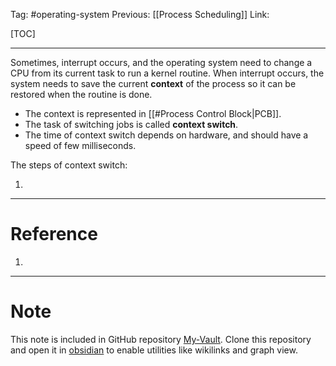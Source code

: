 Tag: #operating-system 
Previous: [[Process Scheduling]]
Link: 

[TOC]

---

Sometimes, interrupt occurs, and the operating system need to change a CPU from its current task to run a kernel routine. When interrupt occurs, the system needs to save the current **context** of the process so it can be restored when the routine is done.

- The context is represented in [[#Process Control Block|PCB]].
- The task of switching jobs is called **context switch**.
- The time of context switch depends on hardware, and should have a speed of few milliseconds.

The steps of context switch:

1. 

---

# Reference

1. 

---

# Note

This note is included in GitHub repository [My-Vault](https://github.com/LittleD3092/My-Vault.git). Clone this repository and open it in [obsidian](https://obsidian.md/) to enable utilities like wikilinks and graph view.